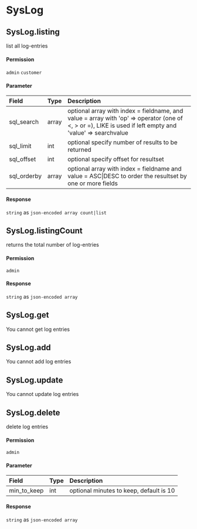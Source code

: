 # SysLog

## SysLog.listing

list all log-entries

#### Permission

`admin` `customer`

#### Parameter

| Field | Type | Description |
| :--- | :--- | :--- |
| sql_search | array | optional array with index = fieldname, and value = array with 'op' => operator (one of <, > or =), LIKE is used if left empty and 'value' => searchvalue |
| sql_limit | int | optional specify number of results to be returned |
| sql_offset | int | optional specify offset for resultset |
| sql_orderby | array | optional array with index = fieldname and value = ASC\|DESC to order the resultset by one or more fields |

#### Response

`string` as `json-encoded array count|list`

## SysLog.listingCount

returns the total number of log-entries

#### Permission

`admin`

#### Response

`string` as `json-encoded array`

## SysLog.get

You cannot get log entries

## SysLog.add

You cannot add log entries

## SysLog.update

You cannot update log entries

## SysLog.delete

delete log entries

#### Permission

`admin`

#### Parameter

| Field | Type | Description |
| :--- | :--- | :--- |
| min_to_keep | int | optional minutes to keep, default is 10 |

#### Response

`string` as `json-encoded array`